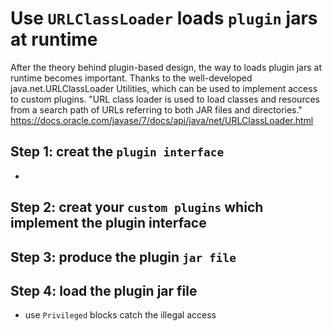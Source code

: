 # Use `URLClassLoader` loads `plugin` jars at runtime
After the theory behind plugin-based design, the way to loads plugin jars at runtime becomes important. Thanks to the well-developed java.net.URLClassLoader Utilities, which can be used to implement access to custom plugins.
"URL class loader is used to load classes and resources from a search path of URLs referring to both JAR files and directories." https://docs.oracle.com/javase/7/docs/api/java/net/URLClassLoader.html
## Step 1: creat the `plugin interface`
- 
## Step 2: creat your `custom plugins` which implement the plugin interface

## Step 3: produce the plugin `jar file`

## Step 4: load the plugin jar file

- use `Privileged` blocks catch the illegal access


